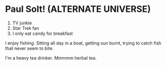 # Paul Solt! (ALTERNATE UNIVERSE)

1. TV junkie
2. Star Trek fan
3. I only eat candy for breakfast

I enjoy fishing. Sitting all day in a boat, getting sun burnt, trying to catch fish that never seem to bite.

I'm a heavy tea drinker. Mmmmm herbal tea.